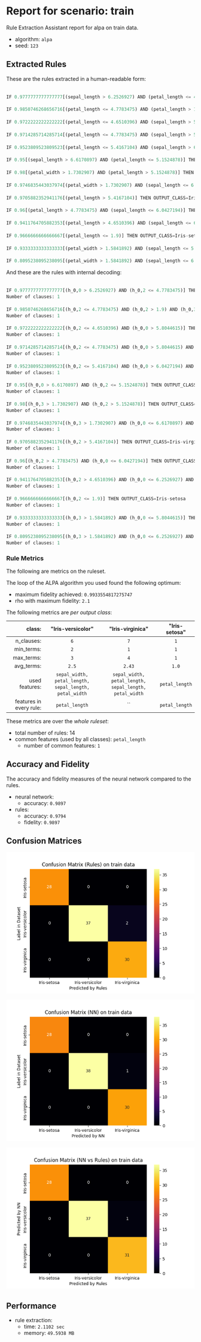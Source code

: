 
# Report for scenario: train

Rule Extraction Assistant report for alpa on train data.

- algorithm: `alpa`
- seed: `123`

## Extracted Rules

These are the rules extracted in a human-readable form:
```python

IF 0.9777777777777777[(sepal_length > 6.2526927) AND (petal_length <= 4.7783475)] THEN OUTPUT_CLASS=Iris-versicolor

IF 0.9850746268656716[(petal_length <= 4.7783475) AND (petal_length > 1.9) AND (petal_width <= 1.5841892)] THEN OUTPUT_CLASS=Iris-versicolor

IF 0.9722222222222222[(petal_length <= 4.6510396) AND (sepal_length > 5.8044615)] THEN OUTPUT_CLASS=Iris-versicolor

IF 0.9714285714285714[(petal_length <= 4.7783475) AND (sepal_length > 5.8044615) AND (sepal_width > 2.8)] THEN OUTPUT_CLASS=Iris-versicolor

IF 0.9523809523809523[(petal_length <= 5.4167104) AND (sepal_length > 6.0427194) AND (petal_width <= 1.7302907)] THEN OUTPUT_CLASS=Iris-versicolor

IF 0.95[(sepal_length > 6.6170897) AND (petal_length <= 5.1524878)] THEN OUTPUT_CLASS=Iris-versicolor

IF 0.98[(petal_width > 1.7302907) AND (petal_length > 5.1524878)] THEN OUTPUT_CLASS=Iris-virginica

IF 0.9746835443037974[(petal_width > 1.7302907) AND (sepal_length <= 6.6170897) AND (petal_length > 4.7783475)] THEN OUTPUT_CLASS=Iris-virginica

IF 0.9705882352941176[(petal_length > 5.4167104)] THEN OUTPUT_CLASS=Iris-virginica

IF 0.96[(petal_length > 4.7783475) AND (sepal_length <= 6.0427194)] THEN OUTPUT_CLASS=Iris-virginica

IF 0.9411764705882353[(petal_length > 4.6510396) AND (sepal_length <= 6.2526927) AND (petal_width > 1.5841892) AND (sepal_width <= 2.8)] THEN OUTPUT_CLASS=Iris-virginica

IF 0.9666666666666667[(petal_length <= 1.9)] THEN OUTPUT_CLASS=Iris-setosa

IF 0.9333333333333333[(petal_width > 1.5841892) AND (sepal_length <= 5.8044615)] THEN OUTPUT_CLASS=Iris-virginica

IF 0.8095238095238095[(petal_width > 1.5841892) AND (sepal_length <= 6.2526927) AND (sepal_width <= 2.8)] THEN OUTPUT_CLASS=Iris-virginica

```

And these are the rules with internal decoding:
```python

IF 0.9777777777777777[(h_0,0 > 6.2526927) AND (h_0,2 <= 4.7783475)] THEN OUTPUT_CLASS=Iris-versicolor
Number of clauses: 1

IF 0.9850746268656716[(h_0,2 <= 4.7783475) AND (h_0,2 > 1.9) AND (h_0,3 <= 1.5841892)] THEN OUTPUT_CLASS=Iris-versicolor
Number of clauses: 1

IF 0.9722222222222222[(h_0,2 <= 4.6510396) AND (h_0,0 > 5.8044615)] THEN OUTPUT_CLASS=Iris-versicolor
Number of clauses: 1

IF 0.9714285714285714[(h_0,2 <= 4.7783475) AND (h_0,0 > 5.8044615) AND (h_0,1 > 2.8)] THEN OUTPUT_CLASS=Iris-versicolor
Number of clauses: 1

IF 0.9523809523809523[(h_0,2 <= 5.4167104) AND (h_0,0 > 6.0427194) AND (h_0,3 <= 1.7302907)] THEN OUTPUT_CLASS=Iris-versicolor
Number of clauses: 1

IF 0.95[(h_0,0 > 6.6170897) AND (h_0,2 <= 5.1524878)] THEN OUTPUT_CLASS=Iris-versicolor
Number of clauses: 1

IF 0.98[(h_0,3 > 1.7302907) AND (h_0,2 > 5.1524878)] THEN OUTPUT_CLASS=Iris-virginica
Number of clauses: 1

IF 0.9746835443037974[(h_0,3 > 1.7302907) AND (h_0,0 <= 6.6170897) AND (h_0,2 > 4.7783475)] THEN OUTPUT_CLASS=Iris-virginica
Number of clauses: 1

IF 0.9705882352941176[(h_0,2 > 5.4167104)] THEN OUTPUT_CLASS=Iris-virginica
Number of clauses: 1

IF 0.96[(h_0,2 > 4.7783475) AND (h_0,0 <= 6.0427194)] THEN OUTPUT_CLASS=Iris-virginica
Number of clauses: 1

IF 0.9411764705882353[(h_0,2 > 4.6510396) AND (h_0,0 <= 6.2526927) AND (h_0,3 > 1.5841892) AND (h_0,1 <= 2.8)] THEN OUTPUT_CLASS=Iris-virginica
Number of clauses: 1

IF 0.9666666666666667[(h_0,2 <= 1.9)] THEN OUTPUT_CLASS=Iris-setosa
Number of clauses: 1

IF 0.9333333333333333[(h_0,3 > 1.5841892) AND (h_0,0 <= 5.8044615)] THEN OUTPUT_CLASS=Iris-virginica
Number of clauses: 1

IF 0.8095238095238095[(h_0,3 > 1.5841892) AND (h_0,0 <= 6.2526927) AND (h_0,1 <= 2.8)] THEN OUTPUT_CLASS=Iris-virginica
Number of clauses: 1

```



### Rule Metrics

The following are metrics on the ruleset.


The loop of the ALPA algorithm you used found the following optimum:
- maximum fidelity achieved: `0.9933554817275747`
- rho with maximum fidelity: `2.1`


The following metrics are *per output class*:

|class:                  |                "Iris-versicolor"       |                "Iris-virginica"       |                "Iris-setosa"       |
|-----------------------:|:--------------------------------:|:--------------------------------:|:--------------------------------:|
|n_clauses:              |       `6`   |       `7`   |       `1`   |
|min_terms:              |             `2` |             `1` |             `1` |
|max_terms:              |             `3` |             `4` |             `1` |
|avg_terms:              |     `2.5` |     `2.43` |     `1.0` |
|used features:          |        `sepal_width, petal_length, sepal_length, petal_width`        |        `sepal_width, petal_length, sepal_length, petal_width`        |        `petal_length`        |
|features in every rule: | `petal_length`        | ``        | `petal_length`        |

These metrics are over the *whole ruleset*:

- total number of rules: 14
- common features (used by all classes): `petal_length`
  - number of common features: `1`

## Accuracy and Fidelity

The accuracy and fidelity measures of the neural network compared to the rules.

- neural network:
  - accuracy: `0.9897`
- rules:
  - accuracy: `0.9794`
  - fidelity: `0.9897`

## Confusion Matrices

![ Rules Confusion Matrix](confusion_matrices/confusion_matrix_rules_on_train_data.png)

![ NN Confusion Matrix](confusion_matrices/confusion_matrix_nn_on_train_data.png)

![ NN to Rules Confusion Matrix](confusion_matrices/confusion_matrix_nn_vs_rules_on_train_data.png)

## Performance

- rule extraction:
    - time: `2.1102 sec`
    - memory: `49.5938 MB`
